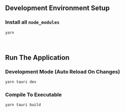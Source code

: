## Development Environment Setup

### Install all `node_modules`

```bash
yarn
```

<br>

## Run The Application

### Development Mode (Auto Reload On Changes)

```bash
yarn tauri dev
```

### Compile To Executable

```bash
yarn tauri build
```
